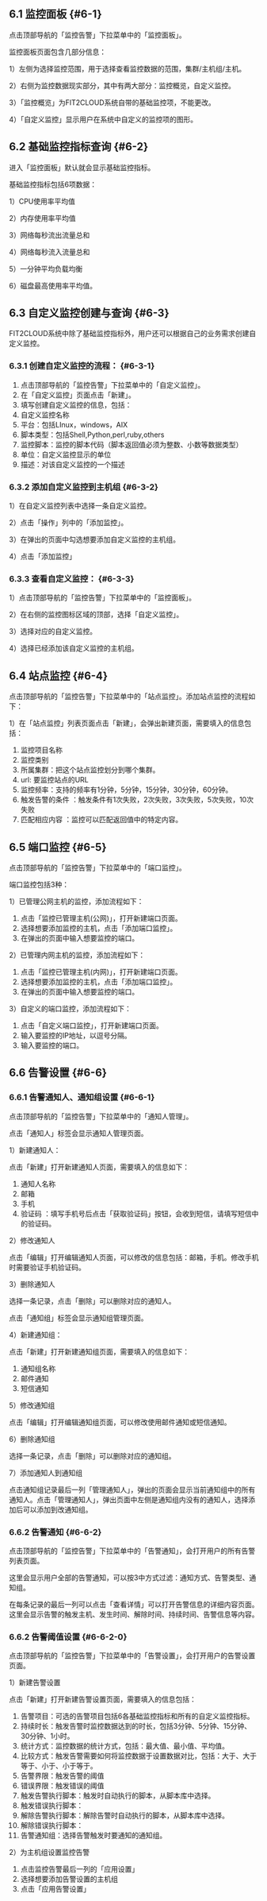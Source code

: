 ## 6.1 监控面板 {#6-1}

点击顶部导航的「监控告警」下拉菜单中的「监控面板」。

监控面板页面包含几部分信息：

1）左侧为选择监控范围，用于选择查看监控数据的范围，集群/主机组/主机。

2）右侧为监控数据现实部分，其中有两大部分：监控概览，自定义监控。

3）「监控概览」为FIT2CLOUD系统自带的基础监控项，不能更改。

4）「自定义监控」显示用户在系统中自定义的监控项的图形。

## 6.2 基础监控指标查询 {#6-2}

进入「监控面板」默认就会显示基础监控指标。

基础监控指标包括6项数据：

1）CPU使用率平均值

2）内存使用率平均值

3）网络每秒流出流量总和

4）网络每秒流入流量总和

5）一分钟平均负载均衡

6）磁盘最高使用率平均值。

## 6.3 自定义监控创建与查询 {#6-3}

FIT2CLOUD系统中除了基础监控指标外，用户还可以根据自己的业务需求创建自定义监控。

### 6.3.1 创建自定义监控的流程： {#6-3-1}

1.  点击顶部导航的「监控告警」下拉菜单中的「自定义监控」。
2.  在「自定义监控」页面点击「新建」。
3.  填写创建自定义监控的信息，包括：
4.  自定义监控名称
5.  平台：包括LInux，windows，AIX
6.  脚本类型：包括Shell,Python,perl,ruby,others
7.  监控脚本：监控的脚本代码（脚本返回值必须为整数、小数等数据类型）
8.  单位：自定义监控显示的单位
9.  描述：对该自定义监控的一个描述

### 6.3.2 添加自定义监控到主机组 {#6-3-2}

1）在自定义监控列表中选择一条自定义监控。

2）点击「操作」列中的「添加监控」。

3）在弹出的页面中勾选想要添加自定义监控的主机组。

4）点击「添加监控」

### 6.3.3 查看自定义监控： {#6-3-3}

1）点击顶部导航的「监控告警」下拉菜单中的「监控面板」。

2）在右侧的监控图标区域的顶部，选择「自定义监控」。

3）选择对应的自定义监控。

4）选择已经添加该自定义监控的主机组。

## 6.4 站点监控 {#6-4}

点击顶部导航的「监控告警」下拉菜单中的「站点监控」。添加站点监控的流程如下：

1）在「站点监控」列表页面点击「新建」，会弹出新建页面，需要填入的信息包括：

1.  监控项目名称
2.  监控类别
3.  所属集群：把这个站点监控划分到哪个集群。
4.  url: 要监控站点的URL
5.  监控频率：支持的频率有1分钟，5分钟，15分钟，30分钟，60分钟。
6.  触发告警的条件 ：触发条件有1次失败，2次失败，3次失败，5次失败，10次失败
7.  匹配相应内容 ：监控可以匹配返回值中的特定内容。

## 6.5 端口监控 {#6-5}

点击顶部导航的「监控告警」下拉菜单中的「端口监控」。

端口监控包括3种：

1）已管理公网主机的监控，添加流程如下：

1.  点击「监控已管理主机(公网)」，打开新建端口页面。
2.  选择想要添加监控的主机，点击「添加端口监控」。
3.  在弹出的页面中输入想要监控的端口。

2）已管理内网主机的监控，添加流程如下：

1.  点击「监控已管理主机(内网)」，打开新建端口页面。
2.  选择想要添加监控的主机，点击「添加端口监控」。
3.  在弹出的页面中输入想要监控的端口。

3）自定义的端口监控，添加流程如下：

1.  点击「自定义端口监控」，打开新建端口页面。
2.  输入要监控的IP地址，以逗号分隔。
3.  输入要监控的端口。

## 6.6 告警设置 {#6-6}

### 6.6.1 告警通知人、通知组设置 {#6-6-1}

点击顶部导航的「监控告警」下拉菜单中的「通知人管理」。

点击「通知人」标签会显示通知人管理页面。

1）新建通知人：

点击「新建」打开新建通知人页面，需要填入的信息如下：

1.  通知人名称
2.  邮箱
3.  手机
4.  验证码 ：填写手机号后点击「获取验证码」按钮，会收到短信，请填写短信中的验证码。

2）修改通知人

点击「编辑」打开编辑通知人页面，可以修改的信息包括：邮箱，手机。修改手机时需要验证手机验证码。

3）删除通知人

选择一条记录，点击「删除」可以删除对应的通知人。

点击「通知组」标签会显示通知组管理页面。

4）新建通知组：

点击「新建」打开新建通知组页面，需要填入的信息如下：

1.  通知组名称
2.  邮件通知
3.  短信通知

5）修改通知组

点击「编辑」打开编辑通知组页面，可以修改使用邮件通知或短信通知。

6）删除通知组

选择一条记录，点击「删除」可以删除对应的通知组。

7）添加通知人到通知组

点击通知组记录最后一列「管理通知人」，弹出的页面会显示当前通知组中的所有通知人。点击「管理通知人」，弹出页面中左侧是通知组内没有的通知人，选择添加后可以添加到改通知组。

### 6.6.2 告警通知 {#6-6-2}

点击顶部导航的「监控告警」下拉菜单中的「告警通知」，会打开用户的所有告警列表页面。

这里会显示用户全部的告警通知，可以按3中方式过滤：通知方式、告警类型、通知组。

在每条记录的最后一列可以点击「查看详情」可以打开告警信息的详细内容页面。这里会显示告警的触发主机、发生时间、解除时间、持续时间、告警信息等内容。

### 6.6.2 告警阈值设置 {#6-6-2-0}

点击顶部导航的「监控告警」下拉菜单中的「告警设置」，会打开用户的告警设置页面。

1）新建告警设置

点击「新建」打开新建告警设置页面，需要填入的信息包括：

1.  告警项目：可选的告警项目包括6各基础监控指标和所有的自定义监控指标。
2.  持续时长：触发告警时监控数据达到的时长，包括3分钟、5分钟、15分钟、30分钟、1小时。
3.  统计方式：监控数据的统计方式，包括：最大值、最小值、平均值。
4.  比较方式：触发告警需要如何将监控数据于设置数据对比，包括：大于、大于等于、小于、小于等于。
5.  告警界限：触发告警的阈值
6.  错误界限：触发错误的阈值
7.  触发告警执行脚本：触发时自动执行的脚本，从脚本库中选择。
8.  触发错误执行脚本：
9.  解除告警执行脚本：解除告警时自动执行的脚本，从脚本库中选择。
10.  解除错误执行脚本：
11.  告警通知组：选择告警触发时要通知的通知组。

2）为主机组设置监控告警

1.  点击监控告警最后一列的「应用设置」
2.  选择想要添加告警设置的主机组
3.  点击「应用告警设置」